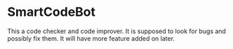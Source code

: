 # SmartCodeBot
This a code checker and code improver. It is supposed to look for bugs and possibly fix them. It will have more feature added  on later. 
